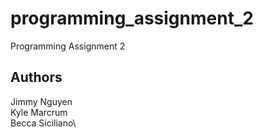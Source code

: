 # programming_assignment_2
Programming Assignment 2

## Authors
Jimmy Nguyen\
Kyle Marcrum\
Becca Siciliano\
